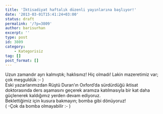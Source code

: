 ```yaml
---
title: 'İktisadiyat haftalık düzenli yayınlarına başlıyor!'
date: '2013-03-01T15:41:24+03:00'
status: draft
permalink: '/?p=3809'
author: barisurhan
excerpt: ''
type: post
id: 3809
category:
    - Kategorisiz
tag: []
post_format: []
---
```

Uzun zamandır ayrı kalmıştık; haklısınız! Hiç olmadı! Lakin mazeretimiz var; çok meşguldük :- )  
Eski yazarlarımızdan Rüştü Duran’ın Oxford’da sürdürdüğü iktisat doktorasında ders aşamasını geçerek aramıza katılmasıyla bir kat daha güçlenerek kaldığımız yerden devam ediyoruz.  
Beklettiğimiz için kusura bakmayın; bomba gibi dönüyoruz!  
( -Çok da bomba olmayabilir :- )
